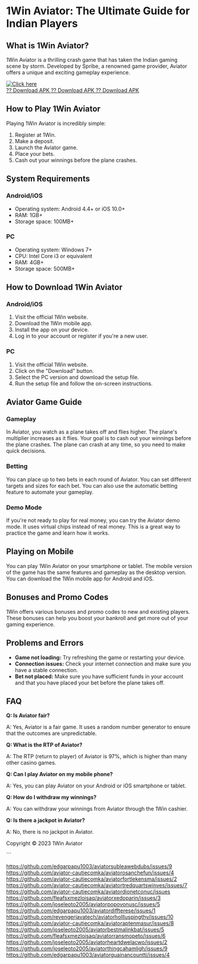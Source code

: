 # 1Win Aviator: The Ultimate Guide for Indian Players

## What is 1Win Aviator?

1Win Aviator is a thrilling crash game that has taken the Indian gaming
scene by storm. Developed by Spribe, a renowned game provider, Aviator
offers a unique and exciting gameplay experience.

[![Click
here](https://readscoops.com/wp-content/uploads/2023/03/Readscoop-aviator-1-1.jpg)](https://traff.sbs/deff)\
[?? Download APK ?? Download APK ?? Download
APK](https://traff.sbs/deff)

## How to Play 1Win Aviator

Playing 1Win Aviator is incredibly simple:

1.  Register at 1Win.
2.  Make a deposit.
3.  Launch the Aviator game.
4.  Place your bets.
5.  Cash out your winnings before the plane crashes.

## System Requirements

### Android/iOS

-   Operating system: Android 4.4+ or iOS 10.0+
-   RAM: 1GB+
-   Storage space: 100MB+

### PC

-   Operating system: Windows 7+
-   CPU: Intel Core i3 or equivalent
-   RAM: 4GB+
-   Storage space: 500MB+

## How to Download 1Win Aviator

### Android/iOS

1.  Visit the official 1Win website.
2.  Download the 1Win mobile app.
3.  Install the app on your device.
4.  Log in to your account or register if you\'re a new user.

### PC

1.  Visit the official 1Win website.
2.  Click on the "Download" button.
3.  Select the PC version and download the setup file.
4.  Run the setup file and follow the on-screen instructions.

## Aviator Game Guide

### Gameplay

In Aviator, you watch as a plane takes off and flies higher. The
plane\'s multiplier increases as it flies. Your goal is to cash out your
winnings before the plane crashes. The plane can crash at any time, so
you need to make quick decisions.

### Betting

You can place up to two bets in each round of Aviator. You can set
different targets and sizes for each bet. You can also use the automatic
betting feature to automate your gameplay.

### Demo Mode

If you\'re not ready to play for real money, you can try the Aviator
demo mode. It uses virtual chips instead of real money. This is a great
way to practice the game and learn how it works.

## Playing on Mobile

You can play 1Win Aviator on your smartphone or tablet. The mobile
version of the game has the same features and gameplay as the desktop
version. You can download the 1Win mobile app for Android and iOS.

## Bonuses and Promo Codes

1Win offers various bonuses and promo codes to new and existing players.
These bonuses can help you boost your bankroll and get more out of your
gaming experience.

## Problems and Errors

-   **Game not loading:** Try refreshing the game or restarting your
    device.
-   **Connection issues:** Check your internet connection and make sure
    you have a stable connection.
-   **Bet not placed:** Make sure you have sufficient funds in your
    account and that you have placed your bet before the plane takes
    off.

## FAQ

**Q: Is Aviator fair?**

A: Yes, Aviator is a fair game. It uses a random number generator to
ensure that the outcomes are unpredictable.

**Q: What is the RTP of Aviator?**

A: The RTP (return to player) of Aviator is 97%, which is higher than
many other casino games.

**Q: Can I play Aviator on my mobile phone?**

A: Yes, you can play Aviator on your Android or iOS smartphone or
tablet.

**Q: How do I withdraw my winnings?**

A: You can withdraw your winnings from Aviator through the 1Win cashier.

**Q: Is there a jackpot in Aviator?**

A: No, there is no jackpot in Aviator.

Copyright © 2023 1Win Aviator

\`\`\`

https://github.com/edgarpapu1003/aviatorsubleawebdubs/issues/9
https://github.com/aviator-cautiecomka/aviatorosanchefun/issues/4
https://github.com/aviator-cautiecomka/aviatorfortlekensma/issues/2
https://github.com/aviator-cautiecomka/aviatortredquartswinves/issues/7
https://github.com/aviator-cautiecomka/aviatordionetconuc/issues
https://github.com/fleafsxmezloisaq/aviatorxedoparin/issues/3
https://github.com/joseleoto2005/aviatorpopovonusc/issues/5
https://github.com/edgarpapu1003/aviatordiffterese/issues/1
https://github.com/revengerjavatech/aviatorhollluspingthy/issues/10
https://github.com/aviator-cautiecomka/aviatoraptenmasur/issues/8
https://github.com/joseleoto2005/aviatorbestmalinkbat/issues/5
https://github.com/fleafsxmezloisaq/aviatorransmopeto/issues/6
https://github.com/joseleoto2005/aviatorheartdwelacwo/issues/2
https://github.com/joseleoto2005/aviatorthingcahamligh/issues/9
https://github.com/edgarpapu1003/aviatorguainancountti/issues/4
